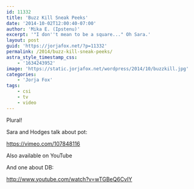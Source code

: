 ```yaml
---
id: 11332
title: 'Buzz Kill Sneak Peeks'
date: '2014-10-02T12:00:40-07:00'
author: 'Mika E. (Ipstenu)'
excerpt: '"I don''t mean to be a square..." Oh Sara.'
layout: post
guid: 'https://jorjafox.net/?p=11332'
permalink: /2014/buzz-kill-sneak-peeks/
astra_style_timestamp_css:
    - '1634243952'
image: 'https://static.jorjafox.net/wordpress/2014/10/buzzkill.jpg'
categories:
    - 'Jorja Fox'
tags:
    - csi
    - tv
    - video
---
```


Plural!

Sara and Hodges talk about pot:

https://vimeo.com/107848116

Also available on YouTube

And one about DB:

http://www.youtube.com/watch?v=wTGBeQ6CvIY